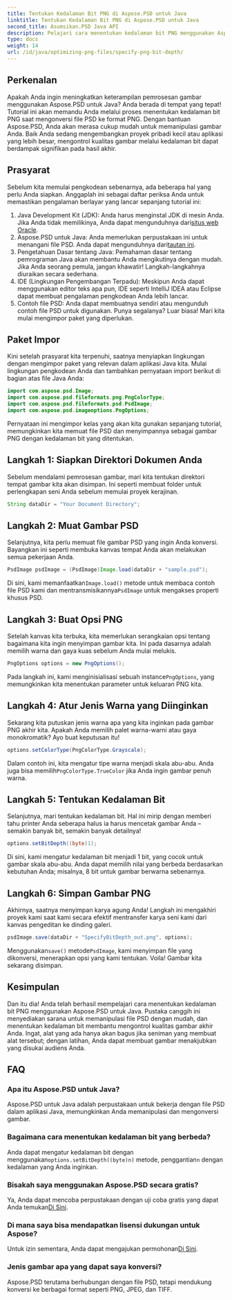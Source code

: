 ```yaml
---
title: Tentukan Kedalaman Bit PNG di Aspose.PSD untuk Java
linktitle: Tentukan Kedalaman Bit PNG di Aspose.PSD untuk Java
second_title: Asumsikan.PSD Java API
description: Pelajari cara menentukan kedalaman bit PNG menggunakan Aspose.PSD untuk Java dalam tutorial langkah demi langkah yang mendetail ini.
type: docs
weight: 14
url: /id/java/optimizing-png-files/specify-png-bit-depth/
---
```

## Perkenalan
Apakah Anda ingin meningkatkan keterampilan pemrosesan gambar menggunakan Aspose.PSD untuk Java? Anda berada di tempat yang tepat! Tutorial ini akan memandu Anda melalui proses menentukan kedalaman bit PNG saat mengonversi file PSD ke format PNG. Dengan bantuan Aspose.PSD, Anda akan merasa cukup mudah untuk memanipulasi gambar Anda. Baik Anda sedang mengembangkan proyek pribadi kecil atau aplikasi yang lebih besar, mengontrol kualitas gambar melalui kedalaman bit dapat berdampak signifikan pada hasil akhir.
## Prasyarat
Sebelum kita memulai pengkodean sebenarnya, ada beberapa hal yang perlu Anda siapkan. Anggaplah ini sebagai daftar periksa Anda untuk memastikan pengalaman berlayar yang lancar sepanjang tutorial ini:
1.  Java Development Kit (JDK): Anda harus menginstal JDK di mesin Anda. Jika Anda tidak memilikinya, Anda dapat mengunduhnya dari[situs web Oracle](https://www.oracle.com/java/technologies/javase-jdk11-downloads.html).
2.  Aspose.PSD untuk Java: Anda memerlukan perpustakaan ini untuk menangani file PSD. Anda dapat mengunduhnya dari[tautan ini](https://releases.aspose.com/psd/java/).
3. Pengetahuan Dasar tentang Java: Pemahaman dasar tentang pemrograman Java akan membantu Anda mengikutinya dengan mudah. Jika Anda seorang pemula, jangan khawatir! Langkah-langkahnya diuraikan secara sederhana.
4. IDE (Lingkungan Pengembangan Terpadu): Meskipun Anda dapat menggunakan editor teks apa pun, IDE seperti IntelliJ IDEA atau Eclipse dapat membuat pengalaman pengkodean Anda lebih lancar.
5. Contoh file PSD: Anda dapat membuatnya sendiri atau mengunduh contoh file PSD untuk digunakan.
Punya segalanya? Luar biasa! Mari kita mulai mengimpor paket yang diperlukan.
## Paket Impor
Kini setelah prasyarat kita terpenuhi, saatnya menyiapkan lingkungan dengan mengimpor paket yang relevan dalam aplikasi Java kita. Mulai lingkungan pengkodean Anda dan tambahkan pernyataan import berikut di bagian atas file Java Anda:
```java
import com.aspose.psd.Image;
import com.aspose.psd.fileformats.png.PngColorType;
import com.aspose.psd.fileformats.psd.PsdImage;
import com.aspose.psd.imageoptions.PngOptions;
```
Pernyataan ini mengimpor kelas yang akan kita gunakan sepanjang tutorial, memungkinkan kita memuat file PSD dan menyimpannya sebagai gambar PNG dengan kedalaman bit yang ditentukan.
## Langkah 1: Siapkan Direktori Dokumen Anda
Sebelum mendalami pemrosesan gambar, mari kita tentukan direktori tempat gambar kita akan disimpan. Ini seperti membuat folder untuk perlengkapan seni Anda sebelum memulai proyek kerajinan.
```java
String dataDir = "Your Document Directory";
```
## Langkah 2: Muat Gambar PSD
Selanjutnya, kita perlu memuat file gambar PSD yang ingin Anda konversi. Bayangkan ini seperti membuka kanvas tempat Anda akan melakukan semua pekerjaan Anda.
```java
PsdImage psdImage = (PsdImage)Image.load(dataDir + "sample.psd");
```
 Di sini, kami memanfaatkan`Image.load()` metode untuk membaca contoh file PSD kami dan mentransmisikannya`PsdImage` untuk mengakses properti khusus PSD.
## Langkah 3: Buat Opsi PNG
Setelah kanvas kita terbuka, kita memerlukan serangkaian opsi tentang bagaimana kita ingin menyimpan gambar kita. Ini pada dasarnya adalah memilih warna dan gaya kuas sebelum Anda mulai melukis.
```java
PngOptions options = new PngOptions();
```
 Pada langkah ini, kami menginisialisasi sebuah instance`PngOptions`, yang memungkinkan kita menentukan parameter untuk keluaran PNG kita.
## Langkah 4: Atur Jenis Warna yang Diinginkan
Sekarang kita putuskan jenis warna apa yang kita inginkan pada gambar PNG akhir kita. Apakah Anda memilih palet warna-warni atau gaya monokromatik? Ayo buat keputusan itu!
```java
options.setColorType(PngColorType.Grayscale);
```
 Dalam contoh ini, kita mengatur tipe warna menjadi skala abu-abu. Anda juga bisa memilih`PngColorType.TrueColor` jika Anda ingin gambar penuh warna.
## Langkah 5: Tentukan Kedalaman Bit
Selanjutnya, mari tentukan kedalaman bit. Hal ini mirip dengan memberi tahu printer Anda seberapa halus ia harus mencetak gambar Anda – semakin banyak bit, semakin banyak detailnya!
```java
options.setBitDepth((byte)1);
```
Di sini, kami mengatur kedalaman bit menjadi 1 bit, yang cocok untuk gambar skala abu-abu. Anda dapat memilih nilai yang berbeda berdasarkan kebutuhan Anda; misalnya, 8 bit untuk gambar berwarna sebenarnya.
## Langkah 6: Simpan Gambar PNG
Akhirnya, saatnya menyimpan karya agung Anda! Langkah ini mengakhiri proyek kami saat kami secara efektif mentransfer karya seni kami dari kanvas pengeditan ke dinding galeri.
```java
psdImage.save(dataDir + "SpecifyBitDepth_out.png", options);
```
 Menggunakan`save()` metode`PsdImage`, kami menyimpan file yang dikonversi, menerapkan opsi yang kami tentukan. Voila! Gambar kita sekarang disimpan.
## Kesimpulan
Dan itu dia! Anda telah berhasil mempelajari cara menentukan kedalaman bit PNG menggunakan Aspose.PSD untuk Java. Pustaka canggih ini menyediakan sarana untuk memanipulasi file PSD dengan mudah, dan menentukan kedalaman bit membantu mengontrol kualitas gambar akhir Anda. Ingat, alat yang ada hanya akan bagus jika seniman yang membuat alat tersebut; dengan latihan, Anda dapat membuat gambar menakjubkan yang disukai audiens Anda.
## FAQ
### Apa itu Aspose.PSD untuk Java?
Aspose.PSD untuk Java adalah perpustakaan untuk bekerja dengan file PSD dalam aplikasi Java, memungkinkan Anda memanipulasi dan mengonversi gambar.
### Bagaimana cara menentukan kedalaman bit yang berbeda?
 Anda dapat mengatur kedalaman bit dengan menggunakan`options.setBitDepth((byte)n)` metode, penggantian`n` dengan kedalaman yang Anda inginkan.
### Bisakah saya menggunakan Aspose.PSD secara gratis?
Ya, Anda dapat mencoba perpustakaan dengan uji coba gratis yang dapat Anda temukan[Di Sini](https://releases.aspose.com/).
### Di mana saya bisa mendapatkan lisensi dukungan untuk Aspose?
 Untuk izin sementara, Anda dapat mengajukan permohonan[Di Sini](https://purchase.aspose.com/temporary-license/).
### Jenis gambar apa yang dapat saya konversi?
Aspose.PSD terutama berhubungan dengan file PSD, tetapi mendukung konversi ke berbagai format seperti PNG, JPEG, dan TIFF.